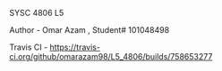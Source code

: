 SYSC 4806 L5 

Author - Omar Azam , Student# 101048498

Travis CI - https://travis-ci.org/github/omarazam98/L5_4806/builds/758653277


